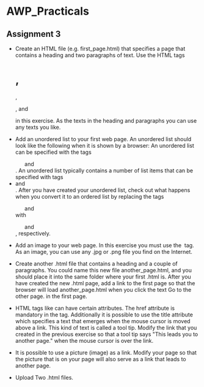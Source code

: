 # AWP_Practicals

## Assignment 3


- Create an HTML file (e.g. first_page.html) that specifies a page that contains a heading and two paragraphs of text. Use the HTML tags <h1>,</h1>, <p>, and </p> in this exercise. As the texts in the heading and paragraphs you can use any texts you like.

- Add an unordered list to your first web page. An unordered list should look like the following when it is shown by a browser:  An unordered list can be specified with the tags <ul> and </ul>.  An unordered list typically contains a number of list items that can be specified with tags <li> and </li>.  After you have created your unordered list, check out what happens when you convert it to an ordered list by replacing the tags <ul> and </ul> with <ol> and </ol>, respectively. 

- Add an image to your web page. In this exercise you must use the <img> tag. As an image, you can use any .jpg or .png file you find on the Internet.

- Create another .html file that contains a heading and a couple of paragraphs. You could name this new file another_page.html, and you should place it into the same folder where your first .html is. After you have created the new .html page, add a link to the first page so that the browser will load another_page.html when you click the text Go to the other page. in the first page.

-  HTML tags like <a> can have certain attributes. The href attribute is mandatory in the <a> tag. Additionally it is possible to use the title attribute which specifies a text that emerges when the mouse cursor is moved above a link. This kind of text is called a tool tip. Modify the link that you created in the previous exercise so that a tool tip says "This leads you to another page." when the mouse cursor is over the link.

- It is possible to use a picture (image) as a link. Modify your page so that the picture that is on your page will also serve as a link that leads to another page. 

- Upload Two .html files.
